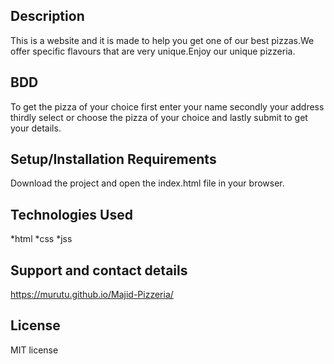 ## Description
 This is a website and it is made to help you get one of our best pizzas.We offer specific flavours that are very unique.Enjoy our unique pizzeria.

## BDD 
To get the pizza of your choice first enter your name secondly your address thirdly select or choose the pizza of your choice and lastly submit to get your details.

## Setup/Installation Requirements
 Download the project and open the index.html file in your browser.

## Technologies Used
 *html *css *jss

## Support and contact details
 https://murutu.github.io/Majid-Pizzeria/

## License 
MIT license